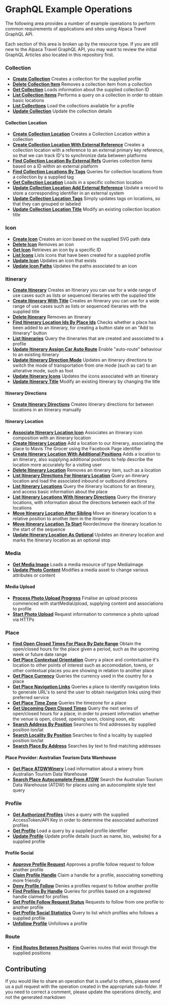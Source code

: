 
# GraphQL Example Operations

The following area provides a number of example operations to perform common
requirements of applications and sites using Alpaca Travel GraphQL API.

Each section of this area is broken up by the resource type. If you are still
new to the Alpaca Travel GraphQL API, you may want to review the initial
GraphQL Articles also located in this repository first.  
  

### Collection

- **[Create Collection](/example-operations/collection/CreateCollection.graphql)**
  Creates a collection for the supplied profile
- **[Delete Collection Item](/example-operations/collection/DeleteCollectionItem.graphql)**
  Removes a collection item from a collection
- **[Get Collection](/example-operations/collection/GetCollection.graphql)**
  Loads information about the supplied collection ID
- **[List Collection Items](/example-operations/collection/ListCollectionItems.graphql)**
  Performs a query on a collection in order to obtain basic locations
- **[List Collections](/example-operations/collection/ListCollections.graphql)**
  Load the collections available for a profile
- **[Update Collection](/example-operations/collection/UpdateCollection.graphql)**
  Update the collection details

#### Collection Location

- **[Create Collection Location](/example-operations/collection/location/CreateCollectionLocation.graphql)**
  Creates a Collection Location within a collection
- **[Create Collection Location With External Reference](/example-operations/collection/location/CreateCollectionLocationWithExternalReference.graphql)**
  Creates a collection location with a reference to an external primary key reference, so that we can track ID's to synchronize data between platforms
- **[Find Collection Location By External Refs](/example-operations/collection/location/FindCollectionLocationByExternalRefs.graphql)**
  Queries collection items based on a ID within an external platform
- **[Find Collection Locations By Tags](/example-operations/collection/location/FindCollectionLocationsByTags.graphql)**
  Queries for collection locations from a collection by a supplied tag
- **[Get Collection Location](/example-operations/collection/location/GetCollectionLocation.graphql)**
  Loads in a specific collection location
- **[Update Collection Location Add External Reference](/example-operations/collection/location/UpdateCollectionLocationAddExternalReference.graphql)**
  Update a record to store a corresponding identifier in an external system
- **[Update Collection Location Tags](/example-operations/collection/location/UpdateCollectionLocationTags.graphql)**
  Simply updates tags on locations, so that they can grouped or labeled
- **[Update Collection Location Title](/example-operations/collection/location/UpdateCollectionLocationTitle.graphql)**
  Modify an existing collection location title

### Icon

- **[Create Icon](/example-operations/icon/CreateIcon.graphql)**
  Creates an icon based on the supplied SVG path data
- **[Delete Icon](/example-operations/icon/DeleteIcon.graphql)**
  Removes an icon
- **[Get Icon](/example-operations/icon/GetIcon.graphql)**
  Retrieves an icon by a specific ID
- **[List Icons](/example-operations/icon/ListIcons.graphql)**
  Lists icons that have been created for a supplied profile
- **[Update Icon](/example-operations/icon/UpdateIcon.graphql)**
  Updates an icon that exists
- **[Update Icon Paths](/example-operations/icon/UpdateIconPaths.graphql)**
  Updates the paths associated to an icon

### Itinerary

- **[Create Itinerary](/example-operations/itinerary/CreateItinerary.graphql)**
  Creates an Itinerary you can use for a wide range of use cases such as lists or sequenced itieraries with the supplied title
- **[Create Itinerary With Title](/example-operations/itinerary/CreateItineraryWithTitle.graphql)**
  Creates an Itinerary you can use for a wide range of use cases such as lists or sequenced itieraries with the supplied title
- **[Delete Itinerary](/example-operations/itinerary/DeleteItinerary.graphql)**
  Removes an itinerary
- **[Find Itinerary Location Ids By Place Ids](/example-operations/itinerary/FindItineraryLocationIdsByPlaceIds.graphql)**
  Checks whether a place has been added to an itinerary, for creating a button state on an "Add to Itinerary" button
- **[List Itineraries](/example-operations/itinerary/ListItineraries.graphql)**
  Query the itineraries that are created and associated to a profile
- **[Update Itinerary Assign Car Auto Route](/example-operations/itinerary/UpdateItineraryAssignCarAutoRoute.graphql)**
  Enable "auto-route" behaviour to an existing itinerary
- **[Update Itinerary Direction Mode](/example-operations/itinerary/UpdateItineraryDirectionMode.graphql)**
  Updates an itinerary directions to switch the mode of transportation from one mode (such as car) to an alterative mode, such as foot
- **[Update Itinerary Icons](/example-operations/itinerary/UpdateItineraryIcons.graphql)**
  Updates the icons associated with an Itinerary
- **[Update Itinerary Title](/example-operations/itinerary/UpdateItineraryTitle.graphql)**
  Modify an existing Itinerary by changing the title

#### Itinerary Directions

- **[Create Itinerary Directions](/example-operations/itinerary/directions/CreateItineraryDirections.graphql)**
  Creates itinerary directions for between locations in an itinerary manually

#### Itinerary Location

- **[Associate Itinerary Location Icon](/example-operations/itinerary/location/AssociateItineraryLocationIcon.graphql)**
  Associates an itinerary icon composition with an itinerary location
- **[Create Itinerary Location](/example-operations/itinerary/location/CreateItineraryLocation.graphql)**
  Add a location to our itinerary, associating the place to Mavis The Grocer using the Facebook Page identifier
- **[Create Itinerary Location With Additional Positions](/example-operations/itinerary/location/CreateItineraryLocationWithAdditionalPositions.graphql)**
  Adds a location to an itinerary, also supplying additional positions to help describe the location more accurately for a visiting user
- **[Delete Itinerary Location](/example-operations/itinerary/location/DeleteItineraryLocation.graphql)**
  Removes an itinerary item, such as a location
- **[List Itinerary Directions For Itinerary Location](/example-operations/itinerary/location/ListItineraryDirectionsForItineraryLocation.graphql)**
  Query an itinerary location and load the associated inbound or outbound directions
- **[List Itinerary Locations](/example-operations/itinerary/location/ListItineraryLocations.graphql)**
  Query the itinerary locations for an itinerary, and access basic information about the place
- **[List Itinerary Locations With Itinerary Directions](/example-operations/itinerary/location/ListItineraryLocationsWithItineraryDirections.graphql)**
  Query the itinerary locations, with information about the directions between each of the locations
- **[Move Itinerary Location After Sibling](/example-operations/itinerary/location/MoveItineraryLocationAfterSibling.graphql)**
  Move an itinerary location to a relative position to another item in the itinerary
- **[Move Itinerary Location To Start](/example-operations/itinerary/location/MoveItineraryLocationToStart.graphql)**
  Reorder/move the itinerary location to the start of the sequence
- **[Update Itinerary Location As Optional](/example-operations/itinerary/location/UpdateItineraryLocationAsOptional.graphql)**
  Updates an itinerary location and marks the itinerary location as an optional stop

### Media

- **[Get Media Image](/example-operations/media/GetMediaImage.graphql)**
  Loads a media resource of type MediaImage
- **[Update Photo Content](/example-operations/media/UpdatePhotoContent.graphql)**
  Modifies a media asset to change various attributes or content

#### Media Upload

- **[Process Photo Upload Progress](/example-operations/media/upload/ProcessPhotoUploadProgress.graphql)**
  Finalise an upload process commenced with startMediaUpload, supplying content and associations to profile
- **[Start Photo Upload](/example-operations/media/upload/StartPhotoUpload.graphql)**
  Request information to commence a photo upload via HTTPs

### Place

- **[Find Open Closed Times For Place By Date Range](/example-operations/place/FindOpenClosedTimesForPlaceByDateRange.graphql)**
  Obtain the open/closed hours for the place given a period, such as the upcoming week or future date range
- **[Get Place Contextual Orientation](/example-operations/place/GetPlaceContextualOrientation.graphql)**
  Query a place and contextualise it's location to other points of interest such as accomodation, towns, or other contextual places you are showing in relation to another place
- **[Get Place Currency](/example-operations/place/GetPlaceCurrency.graphql)**
  Queries the currency used in the country for a place
- **[Get Place Navigation Links](/example-operations/place/GetPlaceNavigationLinks.graphql)**
  Queries a place to identify navigation links to generate URL's to send the user to obtain navigation links using their preferred service
- **[Get Place Time Zone](/example-operations/place/GetPlaceTimeZone.graphql)**
  Queries the timezone for a place
- **[Get Upcoming Open Closed Times](/example-operations/place/GetUpcomingOpenClosedTimes.graphql)**
  Query the next series of open/closed hours for a place, in order to present information whether the venue is open, closed, opening soon, closing soon, etc
- **[Search Address By Position](/example-operations/place/SearchAddressByPosition.graphql)**
  Searches to find addresses by supplied position lon/lat
- **[Search Locality By Position](/example-operations/place/SearchLocalityByPosition.graphql)**
  Searches to find a locality by supplied position lon/lat
- **[Search Place By Address](/example-operations/place/SearchPlaceByAddress.graphql)**
  Searches by text to find matching addresses

#### Place Provider: Australian Tourism Data Warehouse

- **[Get Place ATDWWinery](/example-operations/place/atdw/GetPlaceATDWWinery.graphql)**
  Load information about a winery from Australian Tourism Data Warehouse
- **[Search Place Autocomplete From ATDW](/example-operations/place/atdw/SearchPlaceAutocompleteFromATDW.graphql)**
  Search the Australian Tourism Data Warehouse (ATDW) for places using an autocomplete style text query

### Profile

- **[Get Authorized Profiles](/example-operations/profile/GetAuthorizedProfiles.graphql)**
  Uses a query with the supplied AccessToken/API Key in order to determine the associated authorized profiles
- **[Get Profile](/example-operations/profile/GetProfile.graphql)**
  Load a query by a supplied profile identifier
- **[Update Profile](/example-operations/profile/UpdateProfile.graphql)**
  Update profile details (such as name, bio, website) for a supplied profile

#### Profile Social

- **[Approve Profile Request](/example-operations/profile/social/ApproveProfileRequest.graphql)**
  Approves a profile follow request to follow another profile
- **[Claim Profile Handle](/example-operations/profile/social/ClaimProfileHandle.graphql)**
  Claim a handle for a profile, associating something more friendly
- **[Deny Profile Follow](/example-operations/profile/social/DenyProfileFollow.graphql)**
  Denies a profiles request to follow another profile
- **[Find Profiles By Handle](/example-operations/profile/social/FindProfilesByHandle.graphql)**
  Queries for profiles based on a registered handle claimed for profiles
- **[Get Profile Follow Request Status](/example-operations/profile/social/GetProfileFollowRequestStatus.graphql)**
  Requests to follow from one profile to another profile
- **[Get Profile Social Statistics](/example-operations/profile/social/GetProfileSocialStatistics.graphql)**
  Query to list which profiles who follows a supplied profile
- **[Unfollow Profile](/example-operations/profile/social/UnfollowProfile.graphql)**
  Unfollows a profile

### Route

- **[Find Routes Between Positions](/example-operations/route/FindRoutesBetweenPositions.graphql)**
  Queries routes that exist through the supplied positions


## Contributing

If you would like to share an operation that is useful to others, please send us
a pull request with the operation created in the appropriate sub-folder. If you
need to correct a comment, please update the operations directly, and not the 
generated markdown
  